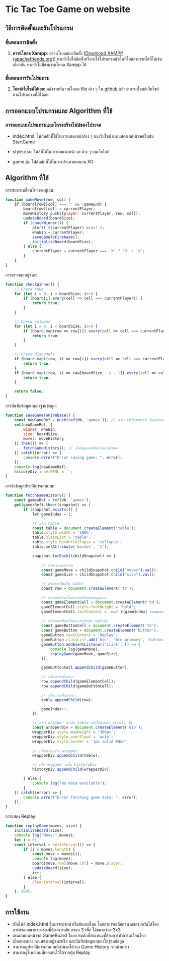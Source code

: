 # Tic Tac Toe Game on website

## วิธีการติดตั้งและรันโปรแกรม

### ขั้นตอนการติดตั้ง

1. **ดาวน์โหลด Xampp**:
    ดาวน์โหลดและติดตั้ง [[Download XAMPP (apachefriends.org)](https://www.apachefriends.org/download.html)) หากยังไม่ได้ติดตั้งหรือจะใช้โปรแกรมตัวอื่นที่โฮสสามารถได้ก็ได้เช่นเดียวกัน หากยังไม่มีสามารถโหลด Xampp ได้

### ขั้นตอนการรันโปรแกรม

1. **โฮสต์เว็บไซต์ได้เลย**:
   หลังจากที่ดาวน์โหลด file ต่าง ๆ ใน github แล้วสามารถโฮสต์เว็บไซต์ผ่านโปรแกรมที่มีได้เลย

## การออกแบบโปรแกรมและ Algorithm ที่ใช้

### การออกแบบโปรแกรมและโครงสร้างไฟล์ของโปรเจค

  * index.html: ไฟล์หลักที่ใช้ในการแสดงหน้าต่าง ๆ บนเว็บไซต์ และแสดงผลหน้าจอเริ่มต้น StartGame
    
  * style.css: ไฟล์ที่ใช้ในการตกแต่งหน้า ui ต่าง ๆ บนเว็บไซต์
    
  * game.js: ไฟล์หลักที่ใช้ในการประมวลผลเกม XO

## Algorithm ที่ใช้
  การทำการเคลื่อนไหวของผู้เล่น:
```js
function makeMove(row, col) {
    if (board[row][col] === '' && !gameEnd) {
        board[row][col] = currentPlayer;
        moveHistory.push({player: currentPlayer, row, col});
        updateBoard(boardSize);
        if (checkWinner()) {
            alert(`${currentPlayer} wins!`);
            whoWin = currentPlayer;
            saveGameToFirebase();
            initializeBoard(boardSize);
        } else {
            currentPlayer = currentPlayer === 'X' ? 'O' : 'X';
        }
    }
}
```

  การตรวจสอบผู้ชนะ:
```js
function checkWinner() {
    // Check rows
    for (let i = 0; i < boardSize; i++) {
        if (board[i].every(cell => cell === currentPlayer)) {
            return true;
        }
    }

    // Check columns
    for (let i = 0; i < boardSize; i++) {
        if (board.map(row => row[i]).every(cell => cell === currentPlayer)) {
            return true;
        }
    }

    // Check diagonals
    if (board.map((row, i) => row[i]).every(cell => cell === currentPlayer)) {
        return true;
    }
    if (board.map((row, i) => row[boardSize - i - 1]).every(cell => cell === currentPlayer)) {
        return true;
    }

    return false;
}
```
  การบันทึกข้อมูลเกมลงฐานข้อมูล:
```js
function saveGameToFirebase() {
    const newGameRef = push(ref(db, 'games')); // สร้าง reference ใหม่พร้อมกับ id ไม่ซ้ำ
    set(newGameRef, {
        winner: whoWin,
        size: boardSize,
        moves: moveHistory
    }).then(() => {
        fetchGameHistory(); // ดึงข้อมูลเกมที่บันทึกแล้วทั้งหมด
    }).catch((error) => {
        console.error("Error saving game: ", error);
    });
    console.log(newGameRef);
    historyDiv.innerHTML = '';
}
```
  การดึงข้อมูลประวัติการเล่นเกม:
```js
function fetchGameHistory() {
    const gamesRef = ref(db, 'games');
    get(gamesRef).then((snapshot) => {
        if (snapshot.exists()) {
            let gameIndex = 1;

            // สร้าง table
            const table = document.createElement('table');
            table.style.width = '100%';
            table.classList = 'table';
            table.style.borderCollapse = 'collapse';
            table.setAttribute('border', '1');

            snapshot.forEach((childSnapshot) => {
                
                // ดึงค่าจากแต่ละเกม
                const gameMove = childSnapshot.child("moves").val();
                const gameSize = childSnapshot.child("size").val();

                // สร้างแถวใหม่ใน table
                const row = document.createElement('tr');

                // สร้างเซลล์แรกในแถวสำหรับแสดงข้อมูลเกม
                const gameElementCell = document.createElement('td');
                gameElementCell.style.fontWeight = 'bold';
                gameElementCell.textContent = `เกมที่ ${gameIndex} ขนาดตาราง: ${gameSize} x ${gameSize}`;
                
                // สร้างเซลล์ที่สองในแถวสำหรับปุ่ม replay
                const gameButtonCell = document.createElement('td');
                const gameButton = document.createElement('button');
                gameButton.textContent = 'Replay';
                gameButton.classList.add('btn', 'btn-primary', 'button-history');
                gameButton.addEventListener('click', () => {
                    console.log(gameMove);
                    replayGame(gameMove, gameSize);
                });

                gameButtonCell.appendChild(gameButton);

                // เพิ่มเซลล์ลงในแถว
                row.appendChild(gameElementCell);
                row.appendChild(gameButtonCell);

                // เพิ่มแถวลงในตาราง
                table.appendChild(row);

                gameIndex++;
            });

            // สร้าง wrapper สำหรับ table เพื่อให้สามารถ scroll ได้
            const wrapperDiv = document.createElement('div');
            wrapperDiv.style.maxHeight = '300px';
            wrapperDiv.style.overflowY = 'auto';
            wrapperDiv.style.border = '1px solid #ddd';
            
            // เพิ่มตารางลงใน wrapper
            wrapperDiv.appendChild(table);

            // เพิ่ม wrapper ลงใน historyDiv
            historyDiv.appendChild(wrapperDiv);

        } else {
            console.log("No data available");
        }
    }).catch((error) => {
        console.error("Error fetching game data: ", error);
    });
}
```
  การแสดง Replay:
```js
function replayGame(moves, size) {
    initializeBoard(size);
    console.log("Move:",moves);
    let i = 0;
    const interval = setInterval(() => {
        if (i < moves.length) {
            const move = moves[i];
            console.log(move);
            board[move.row][move.col] = move.player;
            updateBoard(size);
            i++;
        } else {
            clearInterval(interval);
        }
    }, 500);
}
```

## การใช้งาน
* เปิดไฟล์ index.html ขึ้นมาจะมาหน้าเริ่มต้นเกมใหม่ โดยสามารถเลือกขนาดของบอร์ดได้โดยการกรอกขนาดของช่องที่ต้องการเช่น กรอก 3 เพื่อ ได้ขนาดช่อง 3x3
* เล่นเกมบนหน้าจอ GameBoard โดยการคลิกที่ตำแหน่งที่ต้องการทำการเคลื่อนไหว
* เมื่อเกมจบลง จะแสดงผลผู้ชนะหรือ และบันทึกข้อมูลเกมลงในฐานข้อมูล
* สามารถดูประวัติการเล่นเกมที่ผ่านมาได้จาก Game History จากด้านล่าง
* สามารถดูรีเพย์เกมที่เคยเล่นไว้ได้จากปุ่ม Replay
